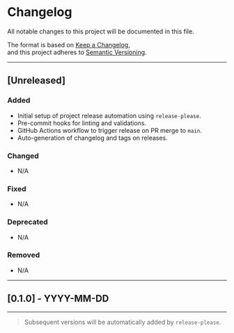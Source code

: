 # Changelog

All notable changes to this project will be documented in this file.

The format is based on [Keep a Changelog](https://keepachangelog.com/en/1.0.0/),  
and this project adheres to [Semantic Versioning](https://semver.org/spec/v2.0.0.html).

---

## [Unreleased]

### Added

- Initial setup of project release automation using `release-please`.
- Pre-commit hooks for linting and validations.
- GitHub Actions workflow to trigger release on PR merge to `main`.
- Auto-generation of changelog and tags on releases.

### Changed

- N/A

### Fixed

- N/A

### Deprecated

- N/A

### Removed

- N/A

---

## [0.1.0] - YYYY-MM-DD

---

> Subsequent versions will be automatically added by `release-please`.
